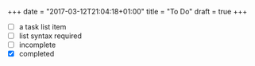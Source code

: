+++
date = "2017-03-12T21:04:18+01:00"
title = "To Do"
draft = true
+++

- [ ] a task list item
- [ ] list syntax required
- [ ] incomplete
- [x] completed